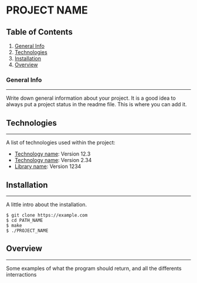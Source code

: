 # PROJECT NAME
## Table of Contents
1. [General Info](#general-info)
2. [Technologies](#technologies)
3. [Installation](#installation)
4. [Overview](#Overview)
### General Info
***
Write down general information about your project. It is a good idea to always put a project status in the readme file. This is where you can add it.
## Technologies
***
A list of technologies used within the project:
* [Technology name](https://example.com): Version 12.3 
* [Technology name](https://example.com): Version 2.34
* [Library name](https://example.com): Version 1234
## Installation
***
A little intro about the installation. 
```
$ git clone https://example.com
$ cd PATH_NAME
$ make
$ ./PROJECT_NAME

```
## Overview
***
Some examples of what the program should return, and all the differents interractions